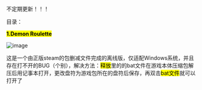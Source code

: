 不定期更新！！！

目录：

**<mark>1.Demon Roulette**</mark>

![image](https://github.com/user-attachments/assets/e2c66cee-d19b-4be8-b6b1-560dc985e419)

这是一个由正版steam的包删减文件完成的离线版，仅适配Windows系统，并且存在打不开的BUG（个别），解决方法：<mark>释放</mark>里的的bat文件在游戏本体压缩包解压后用记事本打开，更改盘符为游戏包所在的盘符后保存，再双击<mark>bat文件</mark>就可以打开了


